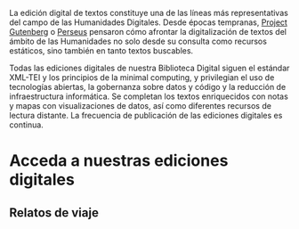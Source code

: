 La edición digital de textos constituye una de las líneas más representativas del campo de las Humanidades Digitales. Desde épocas tempranas, [Project Gutenberg](https://www.gutenberg.org/) o [Perseus](http://www.perseus.tufts.edu/hopper/) pensaron cómo afrontar la digitalización de textos del ámbito de las Humanidades no solo desde su consulta como recursos estáticos, sino también en tanto textos buscables. 

Todas las ediciones digitales de nuestra Biblioteca Digital siguen el estándar XML-TEI y los principios de la minimal computing, y privilegian el uso de tecnologías abiertas, la gobernanza sobre datos y código y la reducción de infraestructura informática. Se completan los textos enriquecidos con notas y mapas con visualizaciones de datos, así como diferentes recursos de lectura distante. La frecuencia de publicación de las ediciones digitales es continua.

# Acceda a nuestras ediciones digitales
## Relatos de viaje
<!-- 
## Miscelánea -->
